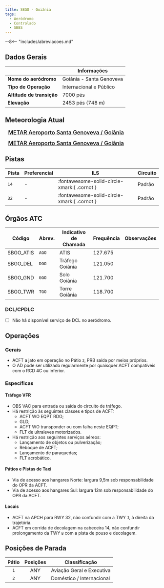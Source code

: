 ```yaml
---
title: SBGO - Goiânia
tags:
  - Aeródromo
  - Controlado
  - SBBS
---
```


--8<-- "includes/abreviacoes.md"

## Dados Gerais

|                              | Informações                          |
|------------------------------|--------------------------------------|
| **Nome do aeródromo**        | Goiânia - Santa Genoveva             |
| **Tipo de Operação**         | Internacional e Público              |
| **Altitude de transição**    | 7000 pés                             |
| **Elevação**                 | 2453 pés (748 m)                     |

## Meteorologia Atual

<a href="https://metar-taf.com/pt/SBGO" target="_blank" id="metartaf-LkzIl7SM"  style="font-size:18px; font-weight:500; color:#000; width:300px; height:435px; display:var(--show-dark); background-color: var(--md-default-bg-color); padding: 10px; margin: 0 0px 0.5em;">METAR Aeroporto Santa Genoveva / Goiânia</a>
<script async defer crossorigin="anonymous" src="https://metar-taf.com/pt/embed-js/SBGO?u=56997&bg_color=182061&qnh=hPa&rh=rh&target=LkzIl7SM"></script>
<a href="https://metar-taf.com/pt/SBGO" target="_blank" id="metartaf-LkzIl7SN" style="font-size:18px; font-weight:500; color:#000; width:300px; height:435px; display:var(--show-light); background-color: var(--md-default-bg-color); padding: 10px; margin: 0 0px 0.5em;">METAR Aeroporto Santa Genoveva / Goiânia</a>
<script async defer crossorigin="anonymous" src="https://metar-taf.com/pt/embed-js/SBGO?u=56997&qnh=hPa&rh=rh&target=LkzIl7SN"></script>

## Pistas

| Pista | Preferencial  | ILS                                         | Circuito   |
|-------|---------------|---------------------------------------------|------------|
| `14`  | -             | :fontawesome-solid-circle-xmark:{ .cornot } | Padrão     |
| `32`  | -             | :fontawesome-solid-circle-xmark:{ .cornot } | Padrão     |

## Órgãos ATC

| Código     | Abrev. | Indicativo de Chamada | Frequência | Observações |
| ---------- | ------ | --------------------- | ---------- | ----------- |
| SBGO_ATIS  | `AGO`  | ATIS                  | 127.675    |             |
| SBGO_DEL   | `DGO`  | Tráfego Goiânia       | 121.050    |             |
| SBGO_GND   | `GGO`  | Solo Goiânia          | 121.700    |             |
| SBGO_TWR   | `TGO`  | Torre Goiânia         | 118.700    |             |

### DCL/CPDLC

- [ ] Não há disponível serviço de DCL no aeródromo.

## Operações

### Gerais

- ACFT a jato em operação no Pátio `2`, PRB saída por meios próprios.
- O AD pode ser utilizado regularmente por quaisquer ACFT compatíveis com o RCD 4C ou inferior.

### Específicas

#### Tráfego VFR

- OBS VAC para entrada ou saída do circuito de tráfego.
- Há restrição às seguintes classes e tipos de ACFT:
    - ACFT WO EQPT RDO;
    - GLD;
    - ACFT WO transponder ou com falha neste EQPT;
    - FLT de ultraleves motorizados.
- Há restrição aos seguintes serviços aéreos:
    - Lançamento de objetos ou pulverização;
    - Reboque de ACFT;
    - Lançamento de paraquedas;
    - FLT acrobático.

#### Pátios e Pistas de Taxi

- Via de acesso aos hangares Norte: largura 9,5m sob responsabilidade do OPR da ACFT.
- Via de acesso aos hangares Sul: largura 12m sob responsabilidade do OPR da ACFT.

#### Locais

- ACFT na APCH para RWY 32, não confundir com a TWY `J`, à direita da trajetória.
- ACFT em corrida de decolagem na cabeceira 14, não confundir prolongamento da TWY `B` com a pista de pouso e decolagem.

## Posições de Parada

| Pátio     | Posições  | Classificação             |
|:---------:|:---------:|---------------------------|
| `1`       | ANY       | Aviação Geral e Executiva |
| `2`       | ANY       | Doméstico / Internacional |